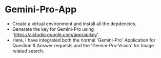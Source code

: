 # Gemini-Pro-App
- Create a virtual environment and install all the depdencies.
- Generate the key for Gemini-Pro using 'https://aistudio.google.com/app/apikey'.
- Here, I have integrated both the normal 'Gemini-Pro' Application for Question & Answer requests and the 'Gemini-Pro-Vision' for Image related search.